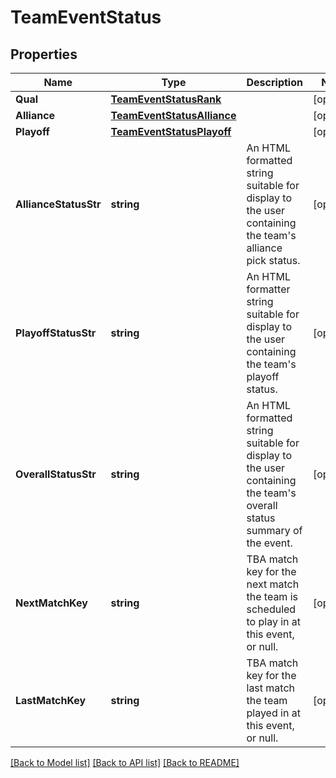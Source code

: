 # TeamEventStatus

## Properties

Name | Type | Description | Notes
------------ | ------------- | ------------- | -------------
**Qual** | [**TeamEventStatusRank**](Team_Event_Status_rank.md) |  | [optional] 
**Alliance** | [**TeamEventStatusAlliance**](Team_Event_Status_alliance.md) |  | [optional] 
**Playoff** | [**TeamEventStatusPlayoff**](Team_Event_Status_playoff.md) |  | [optional] 
**AllianceStatusStr** | **string** | An HTML formatted string suitable for display to the user containing the team&#39;s alliance pick status. | [optional] 
**PlayoffStatusStr** | **string** | An HTML formatter string suitable for display to the user containing the team&#39;s playoff status. | [optional] 
**OverallStatusStr** | **string** | An HTML formatted string suitable for display to the user containing the team&#39;s overall status summary of the event. | [optional] 
**NextMatchKey** | **string** | TBA match key for the next match the team is scheduled to play in at this event, or null. | [optional] 
**LastMatchKey** | **string** | TBA match key for the last match the team played in at this event, or null. | [optional] 

[[Back to Model list]](../README.md#documentation-for-models) [[Back to API list]](../README.md#documentation-for-api-endpoints) [[Back to README]](../README.md)


